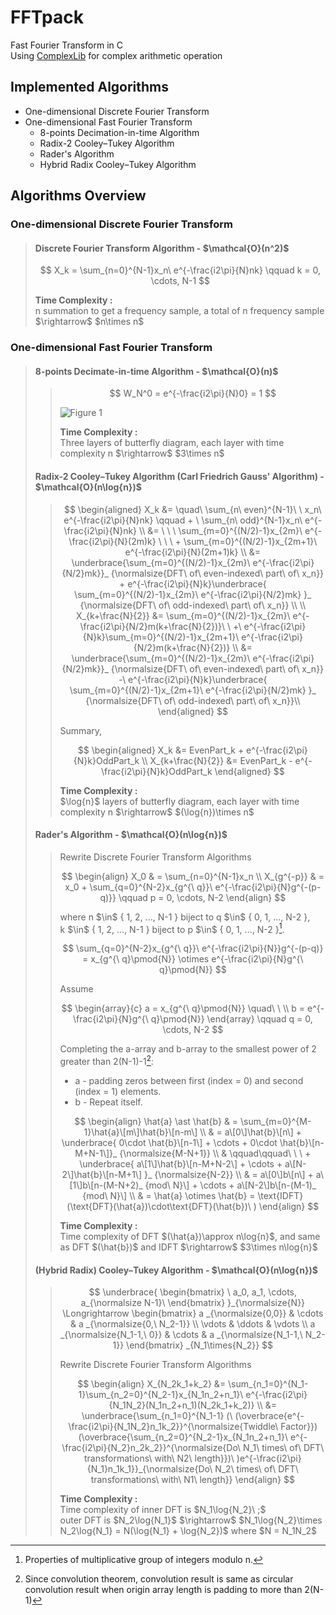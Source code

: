 # FFTpack
Fast Fourier Transform in C  
Using [ComplexLib](https://github.com/Yuyu378/complexlib) for complex arithmetic operation

## Implemented Algorithms
* One-dimensional Discrete Fourier Transform
* One-dimensional Fast Fourier Transform
  * 8-points Decimation-in-time Algorithm
  * Radix-2 Cooley–Tukey Algorithm
  * Rader's Algorithm
  * Hybrid Radix Cooley–Tukey Algorithm

## Algorithms Overview
### One-dimensional Discrete Fourier Transform
> #### Discrete Fourier Transform Algorithm - \$\mathcal{O}(n^2)\$
> $$ X_k = \sum_{n=0}^{N-1}x_n\ e^{-\frac{i2\pi}{N}nk} \qquad k = 0, \cdots, N-1 $$
> 
> **Time Complexity :**\
> n summation to get a frequency sample, a total of n frequency sample \$\rightarrow\$ \$n\times n\$

### One-dimensional Fast Fourier Transform
> #### 8-points Decimate-in-time Algorithm - \$\mathcal{O}(n)\$
>> $$ W_N^0 = e^{-\frac{i2\pi}{N}0} = 1 $$
>>
>> <picture>
>>   <source media="(prefers-color-scheme: dark)" srcset="https://github.com/Yuyu378/FFT-msvc/blob/main/img/8-points%20Decimate-in-time%20Algorithm_dark.png">
>>   <source media="(prefers-color-scheme: light)" srcset="https://github.com/Yuyu378/FFT-msvc/blob/main/img/8-points%20Decimate-in-time%20Algorithm.jpg">
>>   <img alt="Figure 1" src="https://github.com/Yuyu378/FFT-msvc/blob/main/img/8-points%20Decimate-in-time%20Algorithm.jpg">
>> </picture>
>> 
>> **Time Complexity :**\
>> Three layers of butterfly diagram, each layer with time complexity n \$\rightarrow\$ \$3\times n\$
>
> #### Radix-2 Cooley–Tukey Algorithm (Carl Friedrich Gauss' Algorithm) - \$\mathcal{O}(n\log{n})\$
>> $$
>> \begin{aligned}
>>   X_k
>>     &= \quad\ \sum_{n\ even}^{N-1}\ \ x_n\ e^{-\frac{i2\pi}{N}nk} \qquad + \ \sum_{n\ odd}^{N-1}x_n\ e^{-\frac{i2\pi}{N}nk} \\
>>     &= \ \ \ \sum_{m=0}^{(N/2)-1}x_{2m}\ e^{-\frac{i2\pi}{N}(2m)k} \ \ \ + \sum_{m=0}^{(N/2)-1}x_{2m+1}\ e^{-\frac{i2\pi}{N}(2m+1)k} \\
>>     &= \underbrace{\sum_{m=0}^{(N/2)-1}x_{2m}\ e^{-\frac{i2\pi}{N/2}mk}}_ {\normalsize{DFT\ of\ even-indexed\ part\ of\ x_n}}
>>        + e^{-\frac{i2\pi}{N}k}\underbrace{ \sum_{m=0}^{(N/2)-1}x_{2m}\ e^{-\frac{i2\pi}{N/2}mk} }_ {\normalsize{DFT\ of\ odd-indexed\ part\ of\ x_n}} \\
>>   \\
>>   X_{k+\frac{N}{2}} 
>>     &= \sum_{m=0}^{(N/2)-1}x_{2m}\ e^{-\frac{i2\pi}{N/2}m(k+\frac{N}{2})}\ \ +\ e^{-\frac{i2\pi}{N}k}\sum_{m=0}^{(N/2)-1}x_{2m+1}\ e^{-\frac{i2\pi}{N/2}m(k+\frac{N}{2})} \\
>>     &= \underbrace{\sum_{m=0}^{(N/2)-1}x_{2m}\ e^{-\frac{i2\pi}{N/2}mk}}_ {\normalsize{DFT\ of\ even-indexed\ part\ of\ x_n}}
>>        -\ e^{-\frac{i2\pi}{N}k}\underbrace{ \sum_{m=0}^{(N/2)-1}x_{2m+1}\ e^{-\frac{i2\pi}{N/2}mk} }_ {\normalsize{DFT\ of\ odd-indexed\ part\ of\ x_n}}\\
>> \end{aligned}
>> $$
>> 
>> Summary, 
>>
>> $$
>> \begin{aligned}
>>   X_k
>>     &= EvenPart_k + e^{-\frac{i2\pi}{N}k}OddPart_k \\
>>   X_{k+\frac{N}{2}}
>>     &= EvenPart_k - e^{-\frac{i2\pi}{N}k}OddPart_k
>> \end{aligned}
>> $$
>> 
>> **Time Complexity :**\
>> \$\log{n}\$ layers of butterfly diagram, each layer with time complexity n \$\rightarrow\$ \$(\log{n})\times n\$
>
> #### Rader's Algorithm - \$\mathcal{O}(n\log{n})\$
>> Rewrite Discrete Fourier Transform Algorithms
>> 
>> $$
>> \begin{align}
>>   X_0 & = \sum_{n=0}^{N-1}x_n \\ 
>>   X_{g^{-p}} & = x_0 + \sum_{q=0}^{N-2}x_{g^{\ q}}\ e^{-\frac{i2\pi}{N}g^{-(p-q)}} \qquad p = 0, \cdots, N-2 
>> \end{align}
>> $$
>> 
>> where n \$\in\$ { 1, 2, ..., N-1 } biject to q \$\in\$ { 0, 1, ..., N-2 },  
>> k \$\in\$ { 1, 2, ..., N-1 } biject to p \$\in\$ { 0, 1, ..., N-2 }[^1].
>> 
>> $$ \sum_{q=0}^{N-2}x_{g^{\ q}}\ e^{-\frac{i2\pi}{N}}g^{-(p-q)} = x_{g^{\ q}\pmod{N}} \otimes e^{-\frac{i2\pi}{N}g^{\ q}\pmod{N}} $$
>> 
>> Assume
>> 
>> $$
>> \begin{array}{c}
>>   a = x_{g^{\ q}\pmod{N}} \quad\ \ \\
>>   b = e^{-\frac{i2\pi}{N}g^{\ q}\pmod{N}} 
>> \end{array} \qquad q = 0, \cdots, N-2
>> $$
>>
>> Completing the a-array and b-array to the smallest power of 2 greater than 2(N-1)-1[^2]:
>>  - a - padding zeros between first (index = 0) and second (index = 1) elements.
>>  - b - Repeat itself.
>> 
>> $$
>> \begin{align}
>>   \hat{a} \ast \hat{b}
>>     & = \sum_{m=0}^{M-1}\hat{a}\[m\]\hat{b}\[n-m\] \\
>>     & = a\[0\]\hat{b}\[n\] + \underbrace{ 0\cdot \hat{b}\[n-1\] + \cdots + 0\cdot \hat{b}\[n-M+N-1\]}_ {\normalsize{M-N+1}} \\
>>     & \qquad\qquad\ \ \ + \underbrace{ a\[1\]\hat{b}\[n-M+N-2\] + \cdots + a\[N-2\]\hat{b}\[n-M+1\] }_ {\normalsize{N-2}} \\
>>     & = a\[0\]b\[n\] + a\[1\]b\[n-(M-N+2)_ {mod\ N}\] + \cdots + a\[N-2\]b\[n-(M-1)_ {mod\ N}\] \\
>>     & = \hat{a} \otimes \hat{b} = \text{IDFT}(\text{DFT}(\hat{a})\cdot\text{DFT}(\hat{b})\ )
>> \end{align}
>> $$
>>
>> **Time Complexity :**\
>> Time complexity of DFT \$(\hat{a})\approx n\log{n}\$, and same as DFT \$(\hat{b})\$ and IDFT \$\rightarrow\$ \$3\times n\log{n}\$
> 
> #### (Hybrid Radix) Cooley–Tukey Algorithm - \$\mathcal{O}(n\log{n})\$
>>
>> $$
>> \underbrace{
>>   \begin{bmatrix}
>>     \ a_0, a_1, \cdots, a_{\normalsize N-1}\
>>   \end{bmatrix}
>> }_{\normalsize{N}} \Longrightarrow
>> \begin{bmatrix}
>>    a _{\normalsize{0,0}}       & \cdots & a _{\normalsize{0,\ N_2-1}}     \\
>>    \vdots                      & \ddots & \vdots                          \\
>>    a _{\normalsize{N_1-1,\ 0}} & \cdots & a _{\normalsize{N_1-1,\ N_2-1}}
>> \end{bmatrix} _{N_1\times{N_2}}
>> $$
>>
>> Rewrite Discrete Fourier Transform Algorithms
>> 
>> $$
>> \begin{align}
>>   X_{N_2k_1+k_2}
>>     &= \sum_{n_1=0}^{N_1-1}\sum_{n_2=0}^{N_2-1}x_{N_1n_2+n_1}\ e^{-\frac{i2\pi}{N_1N_2}(N_1n_2+n_1)(N_2k_1+k_2)} \\ 
>>     &= \underbrace{\sum_{n_1=0}^{N_1-1} (\ (\overbrace{e^{-\frac{i2\pi}{N_1N_2}n_1k_2}}^{\normalsize{Twiddle\ Factor}}) (\overbrace{\sum_{n_2=0}^{N_2-1}x_{N_1n_2+n_1}\ e^{-\frac{i2\pi}{N_2}n_2k_2}}^{\normalsize{Do\ N_1\ times\ of\ DFT\ transformations\ with\ N2\ length}})\ )e^{-\frac{i2\pi}{N_1}n_1k_1}}_{\normalsize{Do\ N_2\ times\ of\ DFT\ transformations\ with\ N1\ length}}
>> \end{align}
>> $$
>> 
>> **Time Complexity :**\
>> Time complexity of inner DFT is \$N_1\log{N_2}\ ;\$\
>> outer DFT is \$N_2\log{N_1}\$ \$\rightarrow\$ \$N_1\log{N_2}\times N_2\log{N_1} = N(\log{N_1} + \log{N_2})\$ where \$N = N_1N_2\$

[^1]: Properties of multiplicative group of integers modulo n.
[^2]: Since convolution theorem, convolution result is same as circular convolution result when origin array length is padding to more than 2(N-1)
